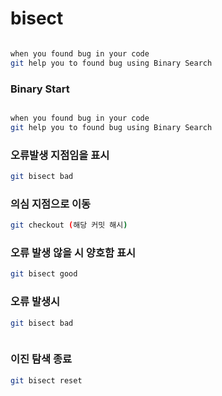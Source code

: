 
# bisect

```bash

when you found bug in your code
git help you to found bug using Binary Search

```



### Binary Start


```bash

when you found bug in your code
git help you to found bug using Binary Search

```


### 오류발생 지점임을 표시



```bash
git bisect bad

```





### 의심 지점으로 이동




```bash
git checkout (해당 커밋 해시)

```









### 오류 발생 않을 시 양호함 표시





```bash
git bisect good


```






### 오류 발생시 






```bash
git bisect bad 



```




### 이진 탐색 종료







```bash
git bisect reset




```












